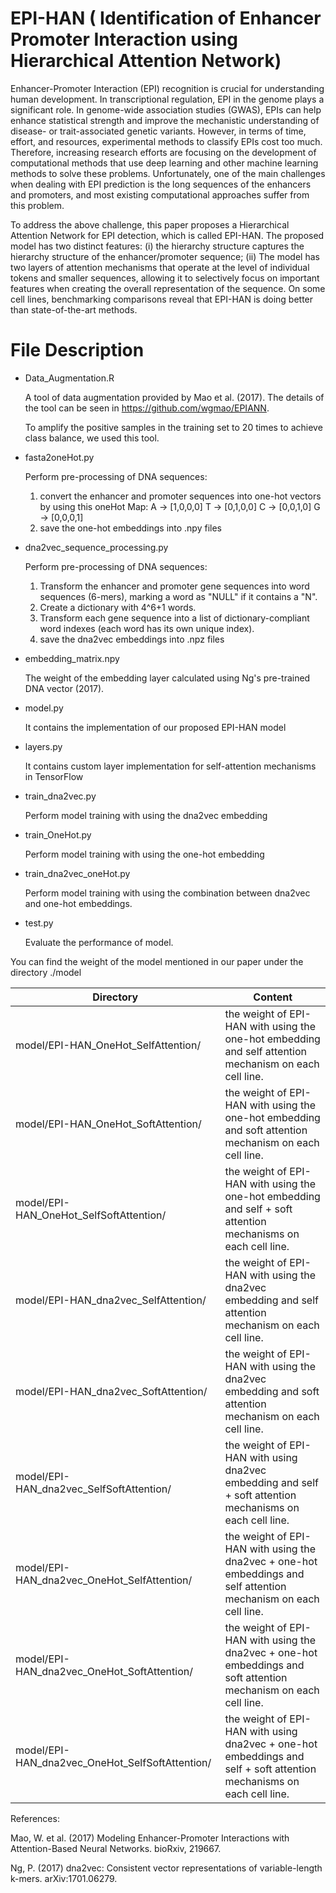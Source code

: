 # EPI-HAN ( Identification of Enhancer Promoter Interaction using Hierarchical Attention Network)
Enhancer-Promoter Interaction (EPI) recognition is crucial for understanding human development. In transcriptional regulation, EPI in the genome plays a significant role. In genome-wide association studies (GWAS), EPIs can help enhance statistical strength and improve the mechanistic understanding of disease- or trait-associated genetic variants. However, in terms of time, effort, and resources, experimental methods to classify EPIs cost too much. Therefore, increasing research efforts are focusing on the development of computational methods that use deep learning and other machine learning methods to solve these problems. Unfortunately, one of the main challenges when dealing with EPI prediction is the long sequences of the enhancers and promoters, and most existing computational approaches suffer from this problem.

To address the above challenge, this paper proposes a Hierarchical Attention Network for EPI detection, which is called EPI-HAN. The proposed model has two distinct features: (i) the hierarchy structure captures the hierarchy structure of the enhancer/promoter sequence; (ii) The model has two layers of attention mechanisms that operate at the level of individual tokens and smaller sequences, allowing it to selectively focus on important features when creating the overall representation of the sequence. On some cell lines, benchmarking comparisons reveal that EPI-HAN is doing better than state-of-the-art methods.

# File Description 
- Data_Augmentation.R

  A tool of data augmentation provided by Mao et al. (2017). The details of the tool can be seen in https://github.com/wgmao/EPIANN.

  To amplify the positive samples in the training set to 20 times to achieve class balance, we used this tool.
  
- fasta2oneHot.py

  Perform pre-processing of DNA sequences:
  1. convert the enhancer and promoter sequences into one-hot vectors by using this oneHot Map:
     A -> [1,0,0,0]
     T -> [0,1,0,0]
     C -> [0,0,1,0]
     G -> [0,0,0,1]
  2. save the one-hot embeddings into .npy files

- dna2vec_sequence_processing.py

  Perform pre-processing of DNA sequences:

  1. Transform the enhancer and promoter gene sequences into word sequences (6-mers), marking a word as "NULL" if it contains a "N".
  2. Create a dictionary with 4^6+1 words.
  3. Transform each gene sequence into a list of dictionary-compliant word indexes (each word has its own unique index).
  4. save the dna2vec embeddings into .npz files
  
- embedding_matrix.npy

    The weight of the embedding layer calculated using Ng's pre-trained DNA vector (2017).
    
- model.py

    It contains the implementation of our proposed EPI-HAN model

- layers.py

    It contains custom layer implementation for self-attention mechanisms in TensorFlow

- train_dna2vec.py

  Perform model training with using the dna2vec embedding

- train_OneHot.py

    Perform model training with using the one-hot embedding

- train_dna2vec_oneHot.py

  Perform model training with using the combination between dna2vec and one-hot embeddings.

- test.py

  Evaluate the performance of model.
  
You can find the weight of the model mentioned in our paper under the directory ./model

Directory| Content
  ---|---
  model/EPI-HAN_OneHot_SelfAttention/| the weight of EPI-HAN with using the one-hot embedding and self attention mechanism on each cell line.
  model/EPI-HAN_OneHot_SoftAttention/ | the weight of EPI-HAN with using the one-hot embedding and soft attention mechanism on each cell line.
  model/EPI-HAN_OneHot_SelfSoftAttention/| the weight of EPI-HAN with using the one-hot embedding and self + soft attention mechanisms on each cell line.
  model/EPI-HAN_dna2vec_SelfAttention/| the weight of EPI-HAN with using the dna2vec embedding and self attention mechanism on each cell line.
  model/EPI-HAN_dna2vec_SoftAttention/ | the weight of EPI-HAN with using the dna2vec embedding and soft attention mechanism on each cell line.
  model/EPI-HAN_dna2vec_SelfSoftAttention/| the weight of EPI-HAN with using dna2vec embedding and self + soft attention mechanisms on each cell line.
  model/EPI-HAN_dna2vec_OneHot_SelfAttention/| the weight of EPI-HAN with using the dna2vec + one-hot embeddings and self attention mechanism on each cell line.
  model/EPI-HAN_dna2vec_OneHot_SoftAttention/ | the weight of EPI-HAN with using the dna2vec + one-hot embeddings and soft attention mechanism on each cell line.
  model/EPI-HAN_dna2vec_OneHot_SelfSoftAttention/| the weight of EPI-HAN with using dna2vec + one-hot embeddings and self + soft attention mechanisms on each cell line.

References:

  Mao, W. et al. (2017) Modeling Enhancer-Promoter Interactions with Attention-Based Neural Networks. bioRxiv, 219667.

  Ng, P. (2017) dna2vec: Consistent vector representations of variable-length k-mers. arXiv:1701.06279.
